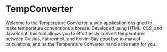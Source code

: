 # TempConverter
Welcome to the Temperature Converter, a web application designed to make temperature conversions a breeze. Developed using HTML, CSS, and JavaScript, this tool allows you to effortlessly convert temperatures between Celsius, Fahrenheit, and Kelvin. Say goodbye to manual calculations, and let the Temperature Converter handle the math for you.
